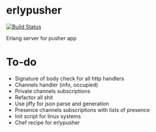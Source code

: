 erlypusher
==========

[![Build Status](https://travis-ci.org/arrowcircle/erlypusher.png?branch=master)](https://travis-ci.org/arrowcircle/erlypusher)

Erlang server for pusher app

# To-do
* Signature of body check for all http handlers
* Channels handler (info, occupied)
* Private channels subscriptions
* Refactor all shit
* Use jiffy for json parse and generation
* Presence channels subscriptions with lists of presence
* Init script for linux systems
* Chef recipe for erlypusher


